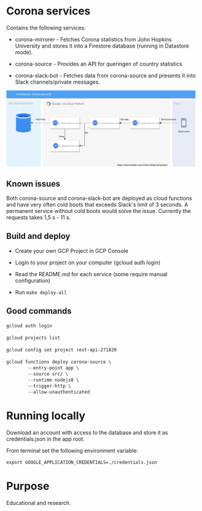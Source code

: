 # Corona services

Contains the following services:

- corona-mirrorer - Fetches Corona statistics from John Hopkins University and stores it into a Firestore database (running in Datastore mode).

- corona-source - Provides an API for queringen of country statistics

- corona-slack-bot - Fetches data from corona-source and presents it into Slack channels/private messages.

![Components overview](./docs/components-overview.svg)

## Known issues

Both corona-source and corona-slack-bot are deployed as cloud functions and have very often cold boots that exceeds Slack's limit of 3 seconds. A permanent service without cold boots would solve the issue. Currently the requests takes 1,5 s - 11 s.

## Build and deploy

- Create your own GCP Project in GCP Console

- Login to your project on your computer (gcloud auth login)

- Read the README.md for each service (some require manual configuration)

- Run ```make deploy-all```


## Good commands

```
gcloud auth login

gcloud projects list

gcloud config set project rest-api-271820

gcloud functions deploy corona-source \
        --entry-point app \
        --source src/ \
        --runtime nodejs8 \
        --trigger-http \
        --allow-unauthenticated
```

# Running locally

Download an account with access to the database and store it as credentials.json in the app root.

From terminal set the following environment variable:
```
export GOOGLE_APPLICATION_CREDENTIALS=./credentials.json
```

# Purpose

Educational and research.
